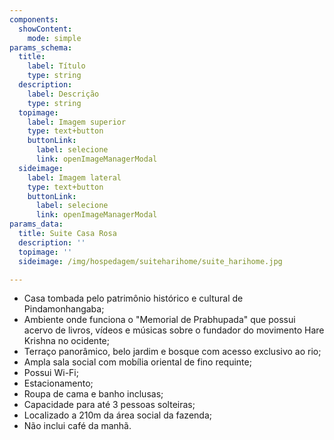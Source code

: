 ```yaml
---
components:
  showContent:
    mode: simple
params_schema:
  title:
    label: Título
    type: string
  description:
    label: Descrição
    type: string
  topimage:
    label: Imagem superior
    type: text+button
    buttonLink:
      label: selecione
      link: openImageManagerModal
  sideimage:
    label: Imagem lateral
    type: text+button
    buttonLink:
      label: selecione
      link: openImageManagerModal
params_data:
  title: Suite Casa Rosa
  description: ''
  topimage: ''
  sideimage: /img/hospedagem/suiteharihome/suite_harihome.jpg

---
```


- Casa tombada pelo patrimônio histórico e cultural de Pindamonhangaba;
- Ambiente onde funciona o "Memorial de Prabhupada" que possui acervo de livros, vídeos e músicas sobre o fundador do movimento Hare Krishna no ocidente;
- Terraço panorâmico, belo jardim e bosque com acesso exclusivo ao rio;
- Ampla sala social com mobília oriental de fino requinte;
- Possui Wi-Fi;
- Estacionamento;
- Roupa de cama e banho inclusas;
- Capacidade para até 3 pessoas solteiras;
- Localizado a 210m da área social da fazenda;
- Não inclui café da manhã.